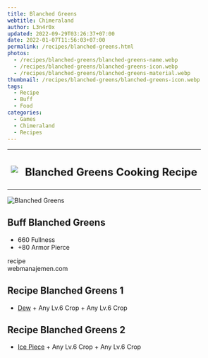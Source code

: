 ```yaml
---
title: Blanched Greens
webtitle: Chimeraland
author: L3n4r0x
updated: 2022-09-29T03:26:37+07:00
date: 2022-01-07T11:56:03+07:00
permalink: /recipes/blanched-greens.html
photos:
  - /recipes/blanched-greens/blanched-greens-name.webp
  - /recipes/blanched-greens/blanched-greens-icon.webp
  - /recipes/blanched-greens/blanched-greens-material.webp
thumbnail: /recipes/blanched-greens/blanched-greens-icon.webp
tags:
  - Recipe
  - Buff
  - Food
categories:
  - Games
  - Chimeraland
  - Recipes
---
```


<section id="bootstrap-wrapper"><link rel="stylesheet" href="https://cdn.statically.io/gh/dimaslanjaka/Web-Manajemen/40ac3225/css/bootstrap-4.5-wrapper.css"/><div class="row mb-2"><div class="col-md-12 mb-2"><table class="table" id="post-info"><tbody><tr><td><img class="d-inline-block me-2" src="/chimeraland/recipes/blanched-greens/blanched-greens-icon.webp" width="auto" height="auto"/></td><td><h1 class="fs-5">Blanched Greens Cooking Recipe</h1></td></tr></tbody></table></div></div><div class="card mb-2"><div class="row g-0"><div class="col-sm-4 position-relative mb-2"><img src="/chimeraland/recipes/blanched-greens/blanched-greens-material.webp" class="card-img fit-cover w-100 h-100" alt="Blanched Greens" data-fancybox="true"/></div><div class="col-sm-8 mb-2"><div class="card-body"><h2 class="card-title fs-5">Buff Blanched Greens</h2><div class="card-text"><ul><li>660 Fullness</li><li>+80 Armor Pierce</li></ul></div><span class="badge rounded-pill bg-dark">recipe</span></div><div class="card-footer text-end text-muted">webmanajemen.com</div></div></div></div><div class="row mb-2"><div class="col-12 col-lg-6 recipe-item mb-2"><div class="card"><div class="card-body"><h2 class="card-title fs-5">Recipe Blanched Greens 1</h2><div class="card-text"><ul><li><a class="text-decoration-none" href="/chimeraland/materials/dew.html">Dew</a><span> + </span>Any Lv.6 Crop<span> + </span>Any Lv.6 Crop</li></ul></div></div></div></div><div class="col-12 col-lg-6 recipe-item mb-2"><div class="card"><div class="card-body"><h2 class="card-title fs-5">Recipe Blanched Greens 2</h2><div class="card-text"><ul><li><a class="text-decoration-none" href="/chimeraland/materials/ice-piece.html">Ice Piece</a><span> + </span>Any Lv.6 Crop<span> + </span>Any Lv.6 Crop</li></ul></div></div></div></div></div></section>